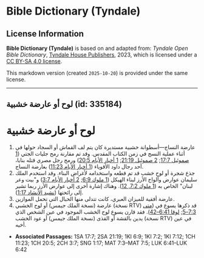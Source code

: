 # Bible Dictionary (Tyndale)

## License Information

**Bible Dictionary (Tyndale)** is based on and adapted from: _Tyndale Open Bible Dictionary_, [Tyndale House Publishers](https://tyndaleopenresources.com/), 2023, which is licensed under a [CC BY-SA 4.0 license](https://creativecommons.org/licenses/by-sa/4.0/legalcode.en).

This markdown version (created `2025-10-20`) is provided under the same license.



--------------------------------

## لوح أو عارضة خشبية (id: 335184)

لوح أو عارضة خشبية
==================

1. عارضة النساج—أسطوانة خشبية مستديرة كان يتم لف القماش أو السجاد حولها في أثناء عملية النسج في زمن الكتاب المقدس. وقد تم مقارنة رمح جليات الجتي ([1 صموئيل 17:7](https://ref.ly/1Sam17:7); [2 صموئيل 21:19](https://ref.ly/2Sam21:19); [1 أخبار الأيام 20:5](https://ref.ly/1Chr20:5)) ورمح رجل مصري قتله بنايا، أحد رجال داود الأقوياء ([1 أخبار الأيام 11:23](https://ref.ly/1Chr11:23)) بعارضة النساج.
2. جذع شجرة أو لوح خشب قد تم قطعه واستخدامه لأغراض البناء. وقد استخدم الملك سليمان عوارض وألواح الأرز لبناء الهيكل ([1 ملوك 6:9](https://ref.ly/1Kgs6:9); [2 أخبار الأيام 3:7](https://ref.ly/2Chr3:7)) و"بيت وعر لبنان" الخاص به ([1 ملوك 7:2, 12](https://ref.ly/1Kgs7:2,1Kgs7:12)). وهناك إشارة أخرى إلى عوارض الأرز ربما تشير إلى رائحتها ([نشيد الأنشاد 1:17](https://ref.ly/Song1:17)).
3. عارضة أفقية للميزان العبري، كانت تتدلى منها الحبال التي تحمل الموازين.
4. عارضة (نسخة الملك جيمس) أو لوح الخشبي (نسخة RTV) قد ذكرها يسوع في ([متى 7:3–5](https://ref.ly/Matt7:3-Matt7:5); [لوقا 6:41–42](https://ref.ly/Luke6:41-Luke6:42)). فقد قارن يسوع لوح الخشب الموجود في عين الشخص الذي يدين بالقشة أو القذى (نسخة الملك جيمس) أو عود الخشب (نسخة RTV) في عين أخيه.

* **Associated Passages:** 1SA 17:7; 2SA 21:19; 1KI 6:9; 1KI 7:2; 1KI 7:12; 1CH 11:23; 1CH 20:5; 2CH 3:7; SNG 1:17; MAT 7:3–MAT 7:5; LUK 6:41–LUK 6:42


